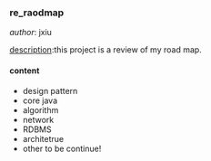 ### re_raodmap
*author*: jxiu

<u>description</u>:this project is a review of my road map.

#### content
* design pattern
* core java
* algorithm
* network
* RDBMS
* architetrue
* other to be continue!
